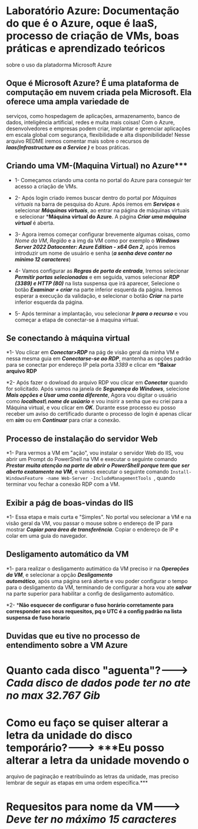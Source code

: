 # Laboratório Azure: Documentação do que é o Azure, oque é IaaS, processo de criação de VMs, boas práticas e aprendizado teóricos 
  sobre o uso da platadorma Microsoft Azure

## Oque é Microsoft Azure? É uma plataforma de computação em nuvem criada pela Microsoft. Ela oferece uma ampla variedade de 
   serviços, 
   como hospedagem de aplicações, armazenamento, banco de dados, inteligência artificial, redes e muita mais coisas! Com o Azure, 
   desenvolvedores e empresas podem criar, implantar e gerenciar aplicações em escala global com segurança, flexibilidade e alta 
   disponibilidade! Nesse arquivo REDME iremos comentar mais sobre o recursos de ***Iaas(Infrastructure as a Service )*** e boas 
   práticas.

  ## Criando uma VM-(Maquina Virtual) no Azure***

* 1- Começamos criando uma conta no portal do Azure para conseguir ter acesso a criação de VMs.

* 2- Após login criado iremos buscar dentro do portal por _Máquinas virtuais_ na barra de pesquisa do Azure. Após iremos em 
     ***Serviços*** e selecionar ***Máquinas virtuais***, ao entrar na página de máquinas virtuais e selecionar ***Máquina virtual 
     do Azure**. A página ***Criar uma máquina virtual*** é aberta.
     

* 3- Agora iremos começar configurar brevemente algumas coisas, como _Nome da VM_, _Região_ e a img da VM como por exemplo o 
     ***Windows Server 2022 Datacenter: Azure Edition - x64 Gen 2***, após iremos introduzir um nome de usuário e senha (***a senha 
     deve conter no mínimo 12 caracteres***)

* 4- Vamos configurar as ***Regras de porta de entrada***, Iremos selecionar ***Permitir portas selecionadas*** e em seguida, vamos 
     selecionar ***RDP (3389) e HTTP (80)*** na lista suspensa que irá aparecer, Selecione o botão ***Examinar + criar*** na parte 
     inferior esquerda da página. Iremos esperar a execução da validação, e selecionar o botão ***Criar*** na parte inferior 
     esquerda da página.
     

* 5- Após terminar a implantação, vou selecionar ***Ir para o recurso*** e vou começar a etapa de conectar-se á maquina virtual.

## Se conectando à máquina virtual

*1- Vou clicar em ***Conectar>RDP*** na pág de visão geral da minha VM e nessa mesma guia em ***Conectarse-se ao RDP***, mantenha as 
    opções padrão para se conectar por endereço IP pela porta _3389_ e clicar em ***Baixar arquivo RDP**

*2- Após fazer o dowload do arquivo RDP vou clicar em ***Conectar*** quando for solicitado. Após vamos na janela de ***Segurança do 
    Windows***, selecione ***Mais opções e Usar uma conta diferente***, Agora vou digitar o usuário como ***localhost\ nome de 
    usúario*** e vou insirir a senha que eu criei para a Máquina virtual, e vou clicar em ***OK***. Durante esse processo eu posso 
    receber um aviso do certificado durante o processo de login é apenas clicar em ***sim*** ou em ***Continuar*** para criar a 
    conexão.
    
 ## Processo de instalação do servidor Web

*1-  Para vermos a VM em "ação", vou instalar o servidor Web do IIS, vou abrir um Prompt do PowerShell na VM e executar o seguinte 
     comando ***Prestar muita atenção na parte de abrir o PowerShell porque tem que ser aberto exatamente na VM***, e vamos executar 
     o seguinte comando ```Install-WindowsFeature -name Web-Server -IncludeManagementTools ```, quando terminar vou fechar a conexão 
     RDP com a VM.

  ## Exibir a pág de boas-vindas do IIS

*1-  Essa etapa e mais curta e "Simples". No portal vou selecionar a VM e na visão geral da VM, vou passar o mouse sobre o endereço       de IP para mostrar ***Copiar para área de transferência***. Copiar o endereço de IP e colar em uma guia do navegador.

  ## Desligamento automático da VM

*1-  para realizar o desligamento autimático da VM  preciso ir na ***Operações da VM***, e selecionar a opção ***Desligamento       
     automático***, após uma página será aberta e vou poder configurar o tempo para o desligamento da VM, terminando de configurar a      hora vou ate ***salvar*** na parte superior para habilitar a config de desligamento automático.

*2- ***Não esquecer de configurar o fuso horário corretamente para corresponder aos seus requesitos, pq o UTC é a config padrão na          lista suspensa de fuso horario**



## Duvidas que eu tive no processo de entendimento sobre a VM Azure

# Quanto cada disco "aguenta"?---> ***Cada disco de dados pode ter no ate no max 32.767 Gib*** 

# Como eu faço se quiser alterar a letra da unidade do disco temporário?---> ***Eu posso alterar a letra da unidade movendo o   
  arquivo de paginação e reatribuiindo as letras da unidade, mas preciso lembrar de seguir as etapas em uma ordem específica.***

# Requesitos para nome da VM---> ***Deve ter no máximo 15 caracteres***

# 
